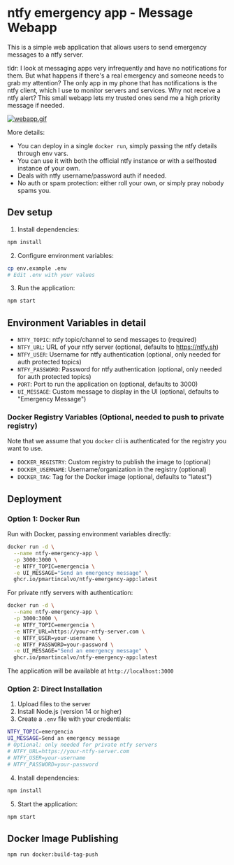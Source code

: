 # ntfy emergency app - Message Webapp

This is a simple web application that allows users to send emergency messages to a ntfy server.

tldr: I look at messaging apps very infrequently and have no notifications for them. But what happens if there's a real emergency and someone needs to grab my attention? The only app in my phone that has notifications is the ntfy client, which I use to monitor servers and services. Why not receive a ntfy alert? This small webapp lets my trusted ones send me a high priority message if needed.

[![webapp.gif](https://i.postimg.cc/85P4ZfK4/webapp.gif)](https://postimg.cc/KKwtzjy3)

More details:
- You can deploy in a single `docker run`, simply passing the ntfy details through env vars.
- You can use it with both the official ntfy instance or with a selfhosted instance of your own.
- Deals with ntfy username/password auth if needed.
- No auth or spam protection: either roll your own, or simply pray nobody spams you.


## Dev setup

1. Install dependencies:

```bash
npm install
```

2. Configure environment variables:
```bash
cp env.example .env
# Edit .env with your values
```

3. Run the application:
```bash
npm start
```

## Environment Variables in detail

- `NTFY_TOPIC`: ntfy topic/channel to send messages to (required)
- `NTFY_URL`: URL of your ntfy server (optional, defaults to https://ntfy.sh)
- `NTFY_USER`: Username for ntfy authentication (optional, only needed for auth protected topics)
- `NTFY_PASSWORD`: Password for ntfy authentication (optional, only needed for auth protected topics)
- `PORT`: Port to run the application on (optional, defaults to 3000)
- `UI_MESSAGE`: Custom message to display in the UI (optional, defaults to "Emergency Message")

### Docker Registry Variables (Optional, needed to push to private registry)

Note that we assume that you `docker` cli is authenticated for the registry you want to use.

- `DOCKER_REGISTRY`: Custom registry to publish the image to (optional)
- `DOCKER_USERNAME`: Username/organization in the registry (optional)
- `DOCKER_TAG`: Tag for the Docker image (optional, defaults to "latest")

## Deployment

### Option 1: Docker Run

Run with Docker, passing environment variables directly:
```bash
docker run -d \
  --name ntfy-emergency-app \
  -p 3000:3000 \
  -e NTFY_TOPIC=emergencia \
  -e UI_MESSAGE="Send an emergency message" \
  ghcr.io/pmartincalvo/ntfy-emergency-app:latest
```

For private ntfy servers with authentication:
```bash
docker run -d \
  --name ntfy-emergency-app \
  -p 3000:3000 \
  -e NTFY_TOPIC=emergencia \
  -e NTFY_URL=https://your-ntfy-server.com \
  -e NTFY_USER=your-username \
  -e NTFY_PASSWORD=your-password \
  -e UI_MESSAGE="Send an emergency message" \
  ghcr.io/pmartincalvo/ntfy-emergency-app:latest
```

The application will be available at `http://localhost:3000`

### Option 2: Direct Installation

1. Upload files to the server
2. Install Node.js (version 14 or higher)
3. Create a `.env` file with your credentials:
```bash
NTFY_TOPIC=emergencia
UI_MESSAGE=Send an emergency message
# Optional: only needed for private ntfy servers
# NTFY_URL=https://your-ntfy-server.com
# NTFY_USER=your-username
# NTFY_PASSWORD=your-password
```
4. Install dependencies:
```bash
npm install
```
5. Start the application:
```bash
npm start
```

## Docker Image Publishing

```bash
npm run docker:build-tag-push
```